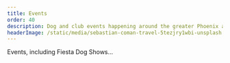 ```yaml
---
title: Events
order: 40
description: Dog and club events happening around the greater Phoenix area.
headerImage: /static/media/sebastian-coman-travel-5tezjry1wbi-unsplash.jpg
---
```


Events, including Fiesta Dog Shows...
